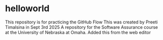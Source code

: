 # helloworld
This repository is for practicing the GitHub Flow
This was created by Preeti Timalsina in Sept 3rd 2025
A repository for the Software Assurance course at the University of Nebraska at Omaha.
Added this from the web editor
